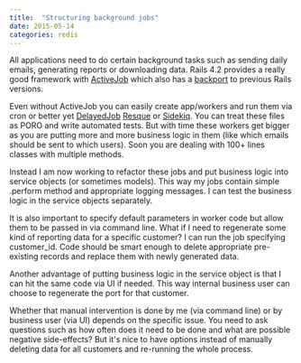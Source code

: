 ```yaml
---
title:  "Structuring background jobs"
date: 2015-05-14
categories: redis
---
```


All applications need to do certain background tasks such as sending daily emails, generating reports or downloading data.  Rails 4.2 provides a really good framework with [ActiveJob](http://edgeguides.rubyonrails.org/active_job_basics.html) which also has a [backport](https://github.com/ankane/activejob_backport) to previous Rails versions.

Even without ActiveJob you can easily create app/workers and run them via cron or better yet [DelayedJob](https://github.com/collectiveidea/delayed_job) [Resque](https://github.com/resque/resque) or [Sidekiq](https://github.com/mperham/sidekiq).  You can treat these files as PORO and write automated tests.  But with time these workers get bigger as you are putting more and more business logic in them (like which emails should be sent to which users).  Soon you are dealing with 100+ lines classes with multiple methods.

Instead I am now working to refactor these jobs and put business logic into service objects (or sometimes models).  This way my jobs contain simple .perform method and appropriate logging messages.  I can test the business logic in the service objects separately.

It is also important to specify default parameters in worker code but allow them to be passed in via command line.  What if I need to regenerate some kind of reporting data for a specific customer?  I can run the job specifying customer_id.  Code should be smart enough to delete appropriate pre-existing records and replace them with newly generated data.

Another advantage of putting business logic in the service object is that I can hit the same code via UI if needed.  This way internal business user can choose to regenerate the port for that customer.

Whether that manual intervention is done by me (via command line) or by business user (via UI) depends on the specific issue.  You need to ask questions such as how often does it need to be done and what are possible negative side-effects?  But it's nice to have options instead of manually deleting data for all customers and re-running the whole process.